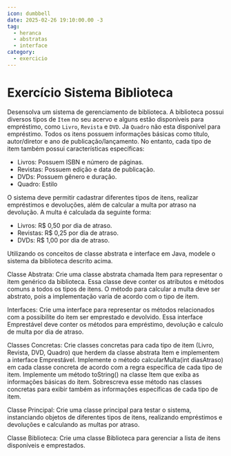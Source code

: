 ```yaml
---
icon: dumbbell
date: 2025-02-26 19:10:00.00 -3
tag:
  - heranca
  - abstratas
  - interface
category:
  - exercicio
---
```


# Exercício Sistema Biblioteca

Desensolva um  sistema de gerenciamento de biblioteca. A biblioteca possui diversos tipos de `Item` no seu acervo e alguns estão disponíveis para empréstimo, como `Livro`, `Revista` e `DVD`. Ja `Quadro` não esta disponível para empréstimo. Todos os itens possuem informações básicas como título, autor/diretor e ano de publicação/lançamento. No entanto, cada tipo de item também possui características específicas:

- Livros: Possuem ISBN e número de páginas.
- Revistas: Possuem edição e data de publicação.
- DVDs: Possuem gênero e duração.
- Quadro: Estilo

O sistema deve permitir cadastrar diferentes tipos de itens, realizar empréstimos e devoluções, além de calcular a multa por atraso na devolução. A multa é calculada da seguinte forma:

- Livros: R$ 0,50 por dia de atraso.
- Revistas: R$ 0,25 por dia de atraso.
- DVDs: R$ 1,00 por dia de atraso.

Utilizando os conceitos de classe abstrata e interface em Java, modele o sistema da biblioteca descrito acima.

Classe Abstrata: Crie uma classe abstrata chamada Item para representar o item genérico da biblioteca. Essa classe deve conter os atributos e métodos comuns a todos os tipos de itens. O método para calcular a multa deve ser abstrato, pois a implementação varia de acordo com o tipo de item.

Interfaces: Crie uma interface para representar os métodos relacionados com a possibilite do item ser emprestado e devolvido. Essa interface Emprestável deve conter os métodos para empréstimo, devolução e calculo de multa por dia de atraso.

Classes Concretas: Crie classes concretas para cada tipo de item (Livro, Revista, DVD, Quadro) que herdem da classe abstrata Item e implementem a interface Emprestável. Implemente o método calcularMulta(int diasAtraso) em cada classe concreta de acordo com a regra específica de cada tipo de item. Implemente um método toString() na classe Item que exiba as informações básicas do item. Sobrescreva esse método nas classes concretas para exibir também as informações específicas de cada tipo de item.

Classe Principal: Crie uma classe principal para testar o sistema, instanciando objetos de diferentes tipos de itens, realizando empréstimos e devoluções e calculando as multas por atraso.

Classe Biblioteca: Crie uma classe Biblioteca para gerenciar a lista de itens disponíveis e emprestados.




